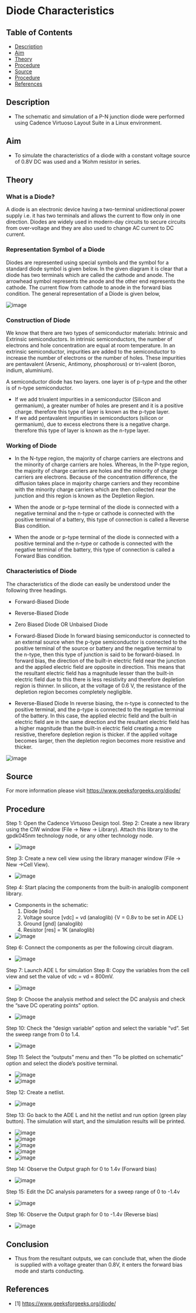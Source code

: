 Diode Characteristics <a name="TOP"></a>
===================

## Table of Contents
* [Description](#Description)
* [Aim](#Aim)
* [Theory](#Theory)
* [Procedure](#Procedure)
* [Source](#Source)
* [Procedure](#Procedure)
* [References](#References)

## Description
* The schematic and simulation of a P-N junction diode were performed using Cadence Virtuoso Layout Suite in a Linux environment.

## Aim
* To simulate the characteristics of a diode with a constant voltage source of 0.8V DC was used and a 1Kohm resistor in series.

## Theory
### What is a Diode?
A diode is an electronic device having a two-terminal unidirectional power supply i.e. it has two terminals and allows the current to flow only in one direction. Diodes are widely used in modern-day circuits to secure circuits from over-voltage and they are also used to change AC current to DC current.

### Representation Symbol of a Diode
Diodes are represented using special symbols and the symbol for a standard diode symbol is given below. In the given diagram it is clear that a diode has two terminals which are called the cathode and anode. The arrowhead symbol represents the anode and the other end represents the cathode. The current flow from cathode to anode in the forward bias condition. The general representation of a Diode is given below,

![image](https://github.com/Nirvan007/Analog_Electronics/assets/127144315/1c6969c6-d3ae-4d33-8e04-cbc6c4208a4b) 

### Construction of Diode
We know that there are two types of semiconductor materials: Intrinsic and Extrinsic semiconductors. In intrinsic semiconductors, the number of electrons and hole concentration are equal at room temperature. In an extrinsic semiconductor, impurities are added to the semiconductor to increase the number of electrons or the number of holes. These impurities are pentavalent (Arsenic, Antimony, phosphorous) or tri-valent (boron, indium, aluminium).

A semiconductor diode has two layers. one layer is of p-type and the other is of n-type semiconductor.

* If we add trivalent impurities in a semiconductor (Silicon and germanium), a greater number of holes are present and it is a positive charge. therefore this type of layer is known as the p-type layer.
* If we add pentavalent impurities in semiconductors (silicon or germanium), due to excess electrons there is a negative charge. therefore this type of layer is known as the n-type layer.

### Working of Diode
* In the N-type region, the majority of charge carriers are electrons and the minority of charge carriers are holes. Whereas, In the P-type region, the majority of charge carriers are holes and the minority of charge carriers are electrons. Because of the concentration difference, the diffusion takes place in majority charge carriers and they recombine with the minority charge carriers which are then collected near the junction and this region is known as the Depletion Region.

* When the anode or p-type terminal of the diode is connected with a negative terminal and the n-type or cathode is connected with the positive terminal of a battery, this type of connection is called a Reverse Bias condition.

* When the anode or p-type terminal of the diode is connected with a positive terminal and the n-type or cathode is connected with the negative terminal of the battery, this type of connection is called a Forward Bias condition.

### Characteristics of Diode
The characteristics of the diode can easily be understood under the following three headings.

* Forward-Biased Diode
* Reverse-Biased Diode
* Zero Biased Diode OR Unbaised Diode

* Forward-Biased Diode
  In forward biasing semiconductor is connected to an external source when the p-type semiconductor is connected to the positive terminal of the source or battery and the negative terminal to the n-type, then this type of junction is said to be forward-biased. In forward bias, the direction of the built-in electric field near the junction and the applied electric field are opposite in direction. This means that the resultant electric field has a magnitude lesser than the built-in electric field due to this there is less resistivity and therefore depletion region is thinner. In silicon, at the voltage of 0.6 V, the resistance of the depletion region becomes completely negligible.

* Reverse-Biased Diode
  In reverse biasing, the n-type is connected to the positive terminal, and the p-type is connected to the negative terminal of the battery. In this case, the applied electric field and the built-in electric field are in the same direction and the resultant electric field has a higher magnitude than the built-in electric field creating a more resistive, therefore depletion region is thicker. if the applied voltage becomes larger, then the depletion region becomes more resistive and thicker.

![image](https://github.com/Nirvan007/Analog_Electronics/assets/127144315/c8292aec-e3b9-4257-83c1-b84bc24d7a95)

## Source
For more information please visit https://www.geeksforgeeks.org/diode/

## Procedure
Step 1: Open the Cadence Virtuoso Design tool.
Step 2: Create a new library using the CIW window (File -> New -> Library). Attach this library to the gpdk045nm technology node, or any other technology node.
* ![image](https://github.com/Nirvan007/Analog_Electronics/assets/127144315/57809c6f-8723-4d33-bce6-aaa28984dd21)

Step 3: Create a new cell view using the library manager window (File -> New ->Cell View).
* ![image](https://github.com/Nirvan007/Analog_Electronics/assets/127144315/406aac6b-b968-4e1c-9784-ec3ee15a52f9)

Step 4: Start placing the components from the built-in analoglib component library.
* Components in the schematic:
  1.	Diode [ndio]
  2.	Voltage source [vdc] = vd (analoglib) {V = 0.8v to be set in ADE L}
  3.	Ground [gnd] (analoglib)
  4.	Resistor [res] = 1K (analoglib)
* ![image](https://github.com/Nirvan007/Analog_Electronics/assets/127144315/93e7e361-e0b8-449a-82f5-61df630c5ae3)

Step 6: Connect the components as per the following circuit diagram.
* ![image](https://github.com/Nirvan007/Analog_Electronics/assets/127144315/1a433c8a-9386-46e1-b1f2-79d0a1e955bf)

Step 7: Launch ADE L for simulation
Step 8: Copy the variables from the cell view and set the value of vdc = vd = 800mV.
* ![image](https://github.com/Nirvan007/Analog_Electronics/assets/127144315/102246aa-3220-4bdc-92e8-e68af602c0a0)

Step 9: Choose the analysis method and select the DC analysis and check the “save DC operating points” option.
* ![image](https://github.com/Nirvan007/Analog_Electronics/assets/127144315/2bd0b683-f60f-4112-9cca-7365880bc858)

Step 10: Check the “design variable” option and select the variable “vd”. Set the sweep range from 0 to 1.4.
* ![image](https://github.com/Nirvan007/Analog_Electronics/assets/127144315/4ecb6fb2-e647-4b76-988f-603380a4e0dd)

Step 11: Select the “outputs” menu and then “To be plotted on schematic” option and select the diode’s positive terminal.
* ![image](https://github.com/Nirvan007/Analog_Electronics/assets/127144315/f73dacc0-ec5b-403d-821d-b26dc424375b)
* ![image](https://github.com/Nirvan007/Analog_Electronics/assets/127144315/bf11e79c-bcd0-4404-aa73-016fe66a4e56)

Step 12: Create a netlist.
* ![image](https://github.com/Nirvan007/Analog_Electronics/assets/127144315/16f7b199-27a7-4466-aced-b1a00e1c5f24)

Step 13: Go back to the ADE L and hit the netlist and run option (green play button). The simulation will start, and the simulation results will be printed.
* ![image](https://github.com/Nirvan007/Analog_Electronics/assets/127144315/121d20ca-5b0b-4b74-a536-e0af1144de31)
* ![image](https://github.com/Nirvan007/Analog_Electronics/assets/127144315/cadafbc6-c63d-4eb7-b9b0-06d6cd7e8646)
* ![image](https://github.com/Nirvan007/Analog_Electronics/assets/127144315/140842d3-16d7-4483-9852-c6ff899d8f62)
* ![image](https://github.com/Nirvan007/Analog_Electronics/assets/127144315/20c3a5dc-d622-453a-82e0-ab53c8611797)
* ![image](https://github.com/Nirvan007/Analog_Electronics/assets/127144315/a57f3cc2-7113-4976-9e4e-9ae9f6d8c147)

Step 14: Observe the Output graph for 0 to 1.4v (Forward bias)
* ![image](https://github.com/Nirvan007/Analog_Electronics/assets/127144315/3393c5aa-30f1-431a-839b-5d263bb9b853)

Step 15: Edit the DC analysis parameters for a sweep range of 0 to -1.4v
* ![image](https://github.com/Nirvan007/Analog_Electronics/assets/127144315/9deeb714-f1e1-4e9c-a031-6101870e8c15)

Step 16: Observe the Output graph for 0 to -1.4v (Reverse bias)
* ![image](https://github.com/Nirvan007/Analog_Electronics/assets/127144315/f6d435f9-0044-40f7-a9dc-8d33f47f64b8)

## Conclusion
* Thus from the resultant outputs, we can conclude that, when the diode is supplied with a voltage greater than 0.8V, it enters the forward bias mode and starts conducting.

## References
 - [1] https://www.geeksforgeeks.org/diode/

